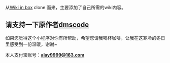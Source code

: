 从[Wiki in box](https://github.com/dmscode/Wiki-in-box) clone 而来，主要添加了自己所需的wiki内容。


## 请支持一下原作者[dmscode](https://github.com/dmscode)

如果您觉得这个小程序对你有所帮助，希望您请我喝杯咖啡，让我在这寒冷的冬日里感受到一份温暖，谢谢~

本人支付宝账号：**alay9999@163.com**
